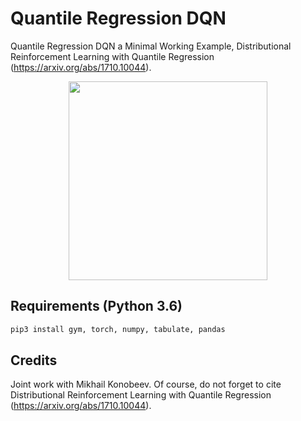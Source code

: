 # Quantile Regression DQN 
Quantile Regression DQN a Minimal Working Example, Distributional Reinforcement Learning with Quantile Regression (https://arxiv.org/abs/1710.10044).

<p align="center">
<img height="318" src="img/screens.gif"/>
</p>

## Requirements (Python 3.6)
```bash
pip3 install gym, torch, numpy, tabulate, pandas
```

## Credits

Joint work with Mikhail Konobeev. Of course, do not forget to cite Distributional Reinforcement Learning with Quantile Regression (https://arxiv.org/abs/1710.10044).
